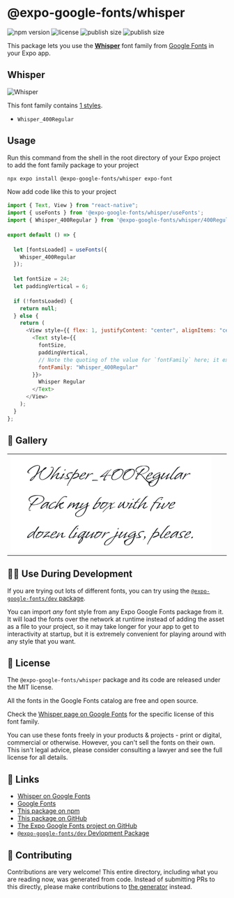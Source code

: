 # @expo-google-fonts/whisper

![npm version](https://flat.badgen.net/npm/v/@expo-google-fonts/whisper)
![license](https://flat.badgen.net/github/license/expo/google-fonts)
![publish size](https://flat.badgen.net/packagephobia/install/@expo-google-fonts/whisper)
![publish size](https://flat.badgen.net/packagephobia/publish/@expo-google-fonts/whisper)

This package lets you use the [**Whisper**](https://fonts.google.com/specimen/Whisper) font family from [Google Fonts](https://fonts.google.com/) in your Expo app.

## Whisper

![Whisper](./font-family.png)

This font family contains [1 styles](#-gallery).

- `Whisper_400Regular`

## Usage

Run this command from the shell in the root directory of your Expo project to add the font family package to your project

```sh
npx expo install @expo-google-fonts/whisper expo-font
```

Now add code like this to your project

```js
import { Text, View } from "react-native";
import { useFonts } from '@expo-google-fonts/whisper/useFonts';
import { Whisper_400Regular } from '@expo-google-fonts/whisper/400Regular';

export default () => {

  let [fontsLoaded] = useFonts({
    Whisper_400Regular
  });

  let fontSize = 24;
  let paddingVertical = 6;

  if (!fontsLoaded) {
    return null;
  } else {
    return (
      <View style={{ flex: 1, justifyContent: "center", alignItems: "center" }}>
        <Text style={{
          fontSize,
          paddingVertical,
          // Note the quoting of the value for `fontFamily` here; it expects a string!
          fontFamily: "Whisper_400Regular"
        }}>
          Whisper Regular
        </Text>
      </View>
    );
  }
};
```

## 🔡 Gallery


||||
|-|-|-|
|![Whisper_400Regular](./400Regular/Whisper_400Regular.ttf.png)||||


## 👩‍💻 Use During Development

If you are trying out lots of different fonts, you can try using the [`@expo-google-fonts/dev` package](https://github.com/expo/google-fonts/tree/master/font-packages/dev#readme).

You can import _any_ font style from any Expo Google Fonts package from it. It will load the fonts over the network at runtime instead of adding the asset as a file to your project, so it may take longer for your app to get to interactivity at startup, but it is extremely convenient for playing around with any style that you want.


## 📖 License

The `@expo-google-fonts/whisper` package and its code are released under the MIT license.

All the fonts in the Google Fonts catalog are free and open source.

Check the [Whisper page on Google Fonts](https://fonts.google.com/specimen/Whisper) for the specific license of this font family.

You can use these fonts freely in your products & projects - print or digital, commercial or otherwise. However, you can't sell the fonts on their own. This isn't legal advice, please consider consulting a lawyer and see the full license for all details.

## 🔗 Links

- [Whisper on Google Fonts](https://fonts.google.com/specimen/Whisper)
- [Google Fonts](https://fonts.google.com/)
- [This package on npm](https://www.npmjs.com/package/@expo-google-fonts/whisper)
- [This package on GitHub](https://github.com/expo/google-fonts/tree/master/font-packages/whisper)
- [The Expo Google Fonts project on GitHub](https://github.com/expo/google-fonts)
- [`@expo-google-fonts/dev` Devlopment Package](https://github.com/expo/google-fonts/tree/master/font-packages/dev)

## 🤝 Contributing

Contributions are very welcome! This entire directory, including what you are reading now, was generated from code. Instead of submitting PRs to this directly, please make contributions to [the generator](https://github.com/expo/google-fonts/tree/master/packages/generator) instead.
